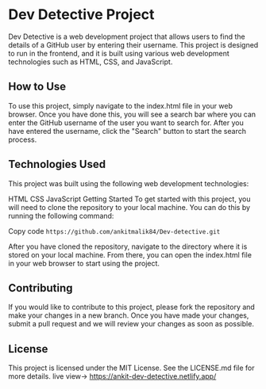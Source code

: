 # Dev Detective Project
Dev Detective is a web development project that allows users to find the details of a GitHub user by entering their username. This project is designed to run in the frontend, and it is built using various web development technologies such as HTML, CSS, and JavaScript.

## How to Use
To use this project, simply navigate to the index.html file in your web browser. Once you have done this, you will see a search bar where you can enter the GitHub username of the user you want to search for. After you have entered the username, click the "Search" button to start the search process.

## Technologies Used
This project was built using the following web development technologies:

HTML
CSS
JavaScript
Getting Started
To get started with this project, you will need to clone the repository to your local machine. You can do this by running the following command:

Copy code
`https://github.com/ankitmalik84/Dev-detective.git`


After you have cloned the repository, navigate to the directory where it is stored on your local machine. From there, you can open the index.html file in your web browser to start using the project.

## Contributing
If you would like to contribute to this project, please fork the repository and make your changes in a new branch. Once you have made your changes, submit a pull request and we will review your changes as soon as possible.

## License
This project is licensed under the MIT License. See the LICENSE.md file for more details.
live view-> https://ankit-dev-detective.netlify.app/
